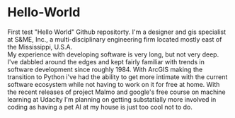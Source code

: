 # Hello-World
First test "Hello World" Github repositorty.
I'm a designer and gis specialist at S&ME, Inc., a multi-disciplinary engineering firm located mostly east of the Mississippi, U.S.A.  
My experience with developing software is very long, but not very deep.  I've dabbled around the edges and kept fairly familiar with trends in software development since roughly 1984.  With ArcGIS making the transition to Python i've had the ability to get more intimate with the current software ecosystem while not having to work on it for free at home.  With the recent releases of project Malmo and google's free course on machine learning at Udacity I'm planning on getting substatially more involved in coding as having a pet AI at my house is just too cool not to do.
